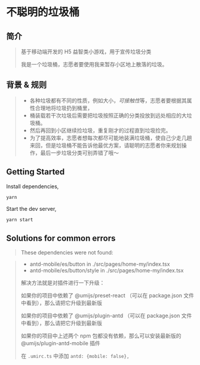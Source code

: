 # 不聪明的垃圾桶

## 简介
> 基于移动端开发的 H5 益智类小游戏，用于宣传垃圾分类
>
> 我是一个垃圾桶，志愿者要使用我来暂存小区地上散落的垃圾。

## 背景 & 规则
> - 各种垃圾都有不同的性质，例如大小，*可接触性*等，志愿者要根据其属性合理地将垃圾扔到桶里，
> - 桶装载若干次垃圾后需要把垃圾按照正确的分类投放到远处相应的大垃圾桶。
> - 然后再回到小区继续捡垃圾，重复刚才的过程直到垃圾捡完。
> - 为了提高效率，志愿者想每次都尽可能地装满垃圾桶，使自己少走几趟来回，但是垃圾桶不能告诉他最优方案，请聪明的志愿者你来规划操作，最后一步垃圾分类可别弄错了哦～

## Getting Started

Install dependencies,

```bash
yarn
```

Start the dev server,

```bash
yarn start
```
## Solutions for common errors
> These dependencies were not found:

> * antd-mobile/es/button in ./src/pages/home-my/index.tsx
> * antd-mobile/es/button/style in ./src/pages/home-my/index.tsx
>
>
> 解决方法就是对插件进行一下升级：
>
> 如果你的项目中依赖了 @umijs/preset-react （可以在 package.json 文件中看到），那么请把它升级到最新版
>
> 如果你的项目中依赖了 @umijs/plugin-antd （可以在 package.json 文件中看到），那么请把它升级到最新版
>
> 如果你的项目中上述两个 npm 包都没有依赖，那么可以安装最新版的 @umijs/plugin-antd-mobile 插件
>
> 在 `.umirc.ts` 中添加 `antd: {mobile: false},`